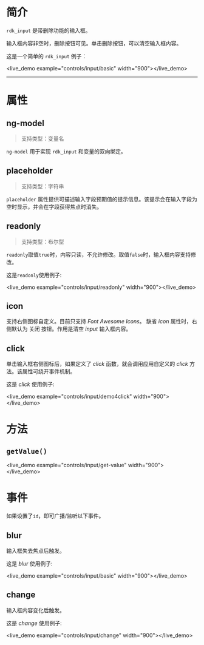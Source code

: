 
# 简介 #
`rdk_input` 是带删除功能的输入框。

输入框内容非空时，删除按钮可见。单击删除按钮，可以清空输入框内容。

这是一个简单的 `rdk_input` 例子：

<live_demo example="controls/input/basic" width="900"></live_demo>

---
# 属性 #

## ng-model ##
> 支持类型：变量名

`ng-model` 用于实现 `rdk_input` 和变量的双向绑定。

## placeholder ##
> 支持类型：字符串

`placeholder` 属性提供可描述输入字段预期值的提示信息。该提示会在输入字段为空时显示，并会在字段获得焦点时消失。

## readonly ##
> 支持类型：布尔型

`readonly`取值`true`时，内容只读，不允许修改。取值`false`时，输入框内容支持修改。

这是`readonly`使用例子:

<live_demo example="controls/input/readonly" width="900"></live_demo>

## icon ##
支持右侧图标自定义。目前只支持 *Font Awesome Icons*。
缺省 *icon* 属性时，右侧默认为 关闭 按钮。作用是清空 *input* 输入框内容。

## click ##
单击输入框右侧图标后，如果定义了 *click* 函数，就会调用应用自定义的 *click* 方法。该属性可绕开事件机制。

这是 *click* 使用例子:

<live_demo example="controls/input/demo4click" width="900"></live_demo>

# 方法 #
## `getValue()`
<live_demo example="controls/input/get-value" width="900"></live_demo>

# 事件 #

如果设置了`id`，即可广播/监听以下事件。

## blur ##
输入框失去焦点后触发。

这是 *blur* 使用例子:

<live_demo example="controls/input/basic" width="900"></live_demo>

## change ##
输入框内容变化后触发。

这是 *change* 使用例子:

<live_demo example="controls/input/change" width="900"></live_demo>